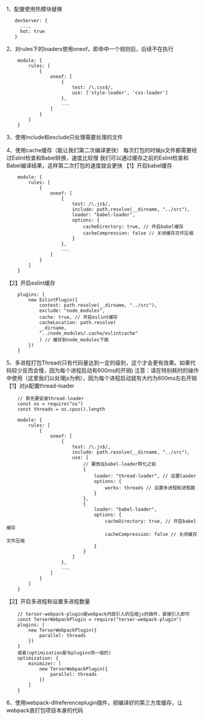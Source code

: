1、配置使用热模块替换
```
   devServer: {
     ...,
     hot: true
   }
```
2、对rules下的loaders使用oneof，即命中一个规则后，后续不在执行
```
    module: {
        rules: [
            {
                oneof: [
                    {
                        test: /\.css$/,
                        use: ['style-loader', 'css-loader']
                    },
                    ...
                ]
            }
        ]
    }
```
3、使用include和exclude只处理需要处理的文件


4、使用cache缓存（能让我们第二次编译更快）
每次打包的时候js文件都需要经过Eslint检查和Babel转换，速度比较慢
我们可以通过缓存之前的Eslint检查和Babel编译结果，这样第二次打包的速度就会更快
【1】开启babel缓存
```
    module: {
        rules: [
            {
                oneof: [
                    {
                        test: /\.js$/,
                        include: path.resolve(__dirname, "../src"),
                        loader: "babel-loader",
                        options: {
                            cacheDirectory: true, // 开启babel缓存
                            cacheCompression: false // 关闭缓存文件压缩
                        }
                    },
                    ...
                ]
            }
        ]
    }
```
【2】开启eslint缓存
```
    plugins: [
        new EslintPlugin({
            context: path.resolve(__dirname, "../src"),
            exclude: "node_modules", 
            cache: true, // 开启eslint缓存
            cacheLocation: path.resolve(
            __dirname, 
            "../node_modules/.cache/eslintcache"
            ) // 缓存到node_modules下面
        })
    ]
```
5、多进程打包Thread(只有代码量达到一定的级别，这个才会更有效果。如果代码较少反而会慢，因为每个进程启动有600ms的开销)
注意：请在特别耗时的操作中使用（这里我们以处理js为例），因为每个进程启动就有大约为600ms左右开销
【1】对js配置thread-loader
```
    // 首先要安装thread-loader
    const os = require("os")
    const threads = os.cpus().length
    
    module: {
        rules: [
            {
                oneof: [
                    {
                        test: /\.js$/,
                        include: path.resolve(__dirname, "../src"),
                        use: [
                            // 要放在babel-loader转化之前
                            {
                                loader: "thread-loader", // 设置laoder
                                options: {
                                    works: threads // 设置多进程和进程数
                                }
                            },
                            {
                                loader: "babel-loader",
                                options: {
                                    cacheDirectory: true, // 开启babel缓存
                                    cacheCompression: false // 关闭缓存文件压缩
                                }
                            }
                        ]
                    },
                    ...
                ]
            }
        ]
    }
```
【2】开启多进程和设置多进程数量
```
    // terser-webpack-plugin是webpack内部引入的压缩js的插件，直接引入即可
    const TerserWebpackPlugin = require("terser-webpack-plugin")
    plugins: [
        new TerserWebpackPlugin({
            parallel: threads
        })
    ]
    或者(optimization是与plugins同一级的)
    optimization: {
        minimizer: [
            new TerserWebpackPlugin({
                parallel: threads
            })
        ]
    }
```
6、使用webpack-dllreferenceplugin插件，把编译好的第三方库缓存，让webpack直打包项目本身的代码
